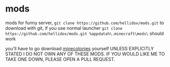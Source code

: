 # mods
mods for funny server, `git clone https://github.com/hellidox/mods.git` to download with git, if you use normal launcher `git clone https://github.com/hellidox/mods.git %appdata%\.minecraft\mods\` should work

you'll have to go download [minecolonies](https://www.curseforge.com/minecraft/mc-mods/minecolonies/download/2932783) yourself
UNLESS EXPLICITLY STATED I DO NOT OWN ANY OF THESE MODS. IF YOU WOULD LIKE ME TO TAKE ONE DOWN, PLEASE OPEN A PULL REQUEST.
